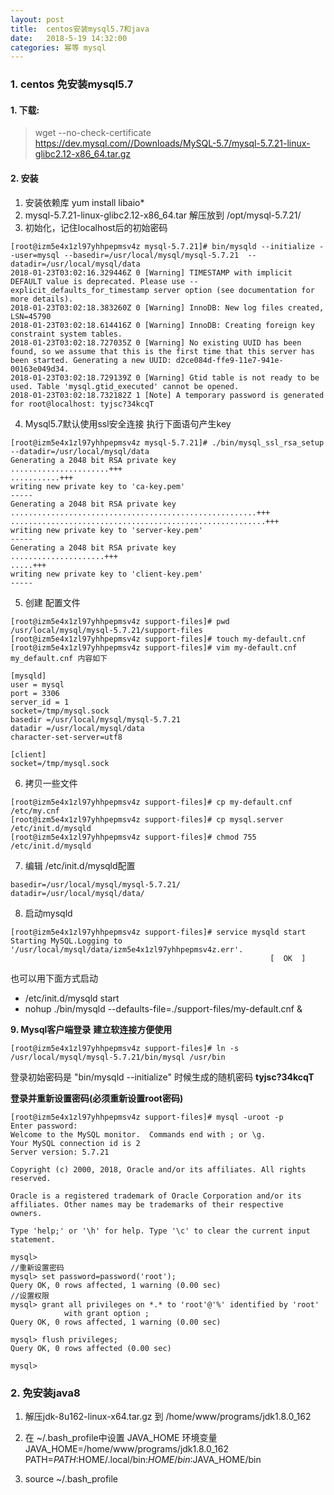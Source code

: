 ```yaml
---
layout: post
title:  centos安装mysql5.7和java
date:   2018-5-19 14:32:00
categories: 幂等 mysql
---
```


### 1. centos 免安装mysql5.7
#### 1. 下载:

 > wget --no-check-certificate https://dev.mysql.com//Downloads/MySQL-5.7/mysql-5.7.21-linux-glibc2.12-x86_64.tar.gz

#### 2. 安装
1. 安装依赖库 yum install libaio*
2. mysql-5.7.21-linux-glibc2.12-x86_64.tar 解压放到 /opt/mysql-5.7.21/
3. 初始化，记住localhost后的初始密码

```
[root@izm5e4x1zl97yhhpepmsv4z mysql-5.7.21]# bin/mysqld --initialize --user=mysql --basedir=/usr/local/mysql/mysql-5.7.21  --datadir=/usr/local/mysql/data
2018-01-23T03:02:16.329446Z 0 [Warning] TIMESTAMP with implicit DEFAULT value is deprecated. Please use --explicit_defaults_for_timestamp server option (see documentation for more details).
2018-01-23T03:02:18.383260Z 0 [Warning] InnoDB: New log files created, LSN=45790
2018-01-23T03:02:18.614416Z 0 [Warning] InnoDB: Creating foreign key constraint system tables.
2018-01-23T03:02:18.727035Z 0 [Warning] No existing UUID has been found, so we assume that this is the first time that this server has been started. Generating a new UUID: d2ce084d-ffe9-11e7-941e-00163e049d34.
2018-01-23T03:02:18.729139Z 0 [Warning] Gtid table is not ready to be used. Table 'mysql.gtid_executed' cannot be opened.
2018-01-23T03:02:18.732182Z 1 [Note] A temporary password is generated for root@localhost: tyjsc?34kcqT
```


4. Mysql5.7默认使用ssl安全连接 执行下面语句产生key

```
[root@izm5e4x1zl97yhhpepmsv4z mysql-5.7.21]# ./bin/mysql_ssl_rsa_setup  --datadir=/usr/local/mysql/data
Generating a 2048 bit RSA private key
......................+++
...........+++
writing new private key to 'ca-key.pem'
-----
Generating a 2048 bit RSA private key
.......................................................+++
.........................................................+++
writing new private key to 'server-key.pem'
-----
Generating a 2048 bit RSA private key
.....................+++
.....+++
writing new private key to 'client-key.pem'
-----

```

5. 创建 配置文件

```
[root@izm5e4x1zl97yhhpepmsv4z support-files]# pwd
/usr/local/mysql/mysql-5.7.21/support-files
[root@izm5e4x1zl97yhhpepmsv4z support-files]# touch my-default.cnf
[root@izm5e4x1zl97yhhpepmsv4z support-files]# vim my-default.cnf 
my_default.cnf 内容如下

[mysqld]
user = mysql
port = 3306
server_id = 1
socket=/tmp/mysql.sock
basedir =/usr/local/mysql/mysql-5.7.21
datadir =/usr/local/mysql/data
character-set-server=utf8

[client]
socket=/tmp/mysql.sock
```

6. 拷贝一些文件

```
[root@izm5e4x1zl97yhhpepmsv4z support-files]# cp my-default.cnf /etc/my.cnf
[root@izm5e4x1zl97yhhpepmsv4z support-files]# cp mysql.server /etc/init.d/mysqld
[root@izm5e4x1zl97yhhpepmsv4z support-files]# chmod 755 /etc/init.d/mysqld
```

7. 编辑 /etc/init.d/mysqld配置

```
basedir=/usr/local/mysql/mysql-5.7.21/
datadir=/usr/local/mysql/data/
```

8. 启动mysqld 

```
[root@izm5e4x1zl97yhhpepmsv4z support-files]# service mysqld start
Starting MySQL.Logging to '/usr/local/mysql/data/izm5e4x1zl97yhhpepmsv4z.err'.
                                                          [  OK  ]
 ``` 

 也可以用下面方式启动 
*  /etc/init.d/mysqld start    
*  nohup ./bin/mysqld --defaults-file=./support-files/my-default.cnf &


**9. Mysql客户端登录**
**建立软连接方便使用**

```
[root@izm5e4x1zl97yhhpepmsv4z support-files]# ln -s /usr/local/mysql/mysql-5.7.21/bin/mysql /usr/bin 
```

登录初始密码是 "bin/mysqld --initialize" 时候生成的随机密码 **tyjsc?34kcqT**  <br/>

**登录并重新设置密码(必须重新设置root密码)**

```
[root@izm5e4x1zl97yhhpepmsv4z support-files]# mysql -uroot -p
Enter password: 
Welcome to the MySQL monitor.  Commands end with ; or \g.
Your MySQL connection id is 2
Server version: 5.7.21

Copyright (c) 2000, 2018, Oracle and/or its affiliates. All rights reserved.

Oracle is a registered trademark of Oracle Corporation and/or its
affiliates. Other names may be trademarks of their respective
owners.

Type 'help;' or '\h' for help. Type '\c' to clear the current input statement.

mysql> 
//重新设置密码
mysql> set password=password('root');
Query OK, 0 rows affected, 1 warning (0.00 sec)
//设置权限
mysql> grant all privileges on *.* to 'root'@'%' identified by 'root'
            with grant option ;
Query OK, 0 rows affected, 1 warning (0.00 sec)

mysql> flush privileges;
Query OK, 0 rows affected (0.00 sec)

mysql>
```



### 2. 免安装java8
1. 解压jdk-8u162-linux-x64.tar.gz 到 /home/www/programs/jdk1.8.0_162

2. 在 ~/.bash_profile中设置 JAVA_HOME 环境变量
JAVA_HOME=/home/www/programs/jdk1.8.0_162
PATH=$PATH:$HOME/.local/bin:$HOME/bin:$JAVA_HOME/bin

3. source ~/.bash_profile



